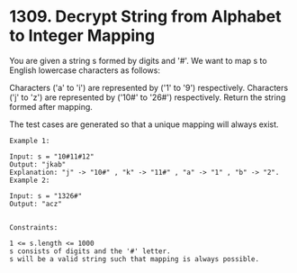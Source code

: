 # 1309. Decrypt String from Alphabet to Integer Mapping

You are given a string s formed by digits and '#'. We want to map s to English lowercase characters as follows:

Characters ('a' to 'i') are represented by ('1' to '9') respectively.
Characters ('j' to 'z') are represented by ('10#' to '26#') respectively.
Return the string formed after mapping.

The test cases are generated so that a unique mapping will always exist.


```
Example 1:

Input: s = "10#11#12"
Output: "jkab"
Explanation: "j" -> "10#" , "k" -> "11#" , "a" -> "1" , "b" -> "2".
Example 2:

Input: s = "1326#"
Output: "acz"


Constraints:

1 <= s.length <= 1000
s consists of digits and the '#' letter.
s will be a valid string such that mapping is always possible.
```